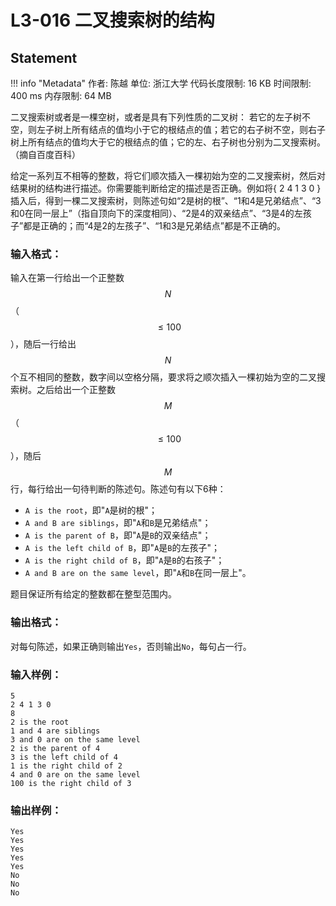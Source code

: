 
# L3-016 二叉搜索树的结构

## Statement

!!! info "Metadata"
    作者: 陈越
    单位: 浙江大学
    代码长度限制: 16 KB
    时间限制: 400 ms
    内存限制: 64 MB

二叉搜索树或者是一棵空树，或者是具有下列性质的二叉树： 若它的左子树不空，则左子树上所有结点的值均小于它的根结点的值；若它的右子树不空，则右子树上所有结点的值均大于它的根结点的值；它的左、右子树也分别为二叉搜索树。（摘自百度百科）

给定一系列互不相等的整数，将它们顺次插入一棵初始为空的二叉搜索树，然后对结果树的结构进行描述。你需要能判断给定的描述是否正确。例如将{ 2 4 1 3 0 }插入后，得到一棵二叉搜索树，则陈述句如“2是树的根”、“1和4是兄弟结点”、“3和0在同一层上”（指自顶向下的深度相同）、“2是4的双亲结点”、“3是4的左孩子”都是正确的；而“4是2的左孩子”、“1和3是兄弟结点”都是不正确的。

### 输入格式：

输入在第一行给出一个正整数$$N$$（$$\le 100$$），随后一行给出$$N$$个互不相同的整数，数字间以空格分隔，要求将之顺次插入一棵初始为空的二叉搜索树。之后给出一个正整数$$M$$（$$\le 100$$），随后$$M$$行，每行给出一句待判断的陈述句。陈述句有以下6种：

- `A is the root`，即"`A`是树的根"；
- `A and B are siblings`，即"`A`和`B`是兄弟结点"；
- `A is the parent of B`，即"`A`是`B`的双亲结点"；
- `A is the left child of B`，即"`A`是`B`的左孩子"；
- `A is the right child of B`，即"`A`是`B`的右孩子"；
- `A and B are on the same level`，即"`A`和`B`在同一层上"。

题目保证所有给定的整数都在整型范围内。

### 输出格式：

对每句陈述，如果正确则输出`Yes`，否则输出`No`，每句占一行。

### 输入样例：
```plaintext
5
2 4 1 3 0
8
2 is the root
1 and 4 are siblings
3 and 0 are on the same level
2 is the parent of 4
3 is the left child of 4
1 is the right child of 2
4 and 0 are on the same level
100 is the right child of 3
```

### 输出样例：
```plaintext
Yes
Yes
Yes
Yes
Yes
No
No
No
```

